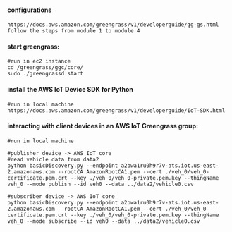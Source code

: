 #### configurations
    https://docs.aws.amazon.com/greengrass/v1/developerguide/gg-gs.html
    follow the steps from module 1 to module 4
    
#### start greengrass:
    #run in ec2 instance
    cd /greengrass/ggc/core/
    sudo ./greengrassd start

#### install the AWS IoT Device SDK for Python
    #run in local machine
    https://docs.aws.amazon.com/greengrass/v1/developerguide/IoT-SDK.html

#### interacting with client devices in an AWS IoT Greengrass group:
    #run in local machine
    
    #publisher device -> AWS IoT core
    #read vehicle data from data2
    python basicDiscovery.py --endpoint a2bwa1ru0h9r7v-ats.iot.us-east-2.amazonaws.com --rootCA AmazonRootCA1.pem --cert ./veh_0/veh_0-certificate.pem.crt --key ./veh_0/veh_0-private.pem.key --thingName veh_0 --mode publish --id veh0 --data ../data2/vehicle0.csv
    
    #subscriber device -> AWS IoT core
    python basicDiscovery.py --endpoint a2bwa1ru0h9r7v-ats.iot.us-east-2.amazonaws.com --rootCA AmazonRootCA1.pem --cert ./veh_0/veh_0-certificate.pem.crt --key ./veh_0/veh_0-private.pem.key --thingName veh_0 --mode subscribe --id veh0 --data ../data2/vehicle0.csv
